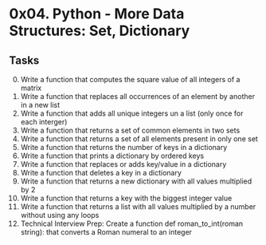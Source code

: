 # 0x04. Python - More Data Structures: Set, Dictionary
## Tasks

0. Write a function that computes the square value of all integers of a matrix
1. Write a function that replaces all occurrences of an element by another in a new list
2. Write a function that adds all unique integers un a list (only once for each interger)
3. Write a function that returns a set of common elements in two sets
4. Write a function that returns a set of all elements present in only one set
5. Write a function that returns the number of keys in a dictionary
6. Write a function that prints a dictionary by ordered keys
7. Write a function that replaces or adds key/value in a dictionary
8. Write a function that deletes a key in a dictionary
9. Write a function that returns a new dictionary with all values multiplied by 2
10. Write a function that returns a key with the biggest integer value
11. Write a function that returns a list with all values multiplied by a number without using any loops
12. Technical Interview Prep: Create a function def roman_to_int(roman string): that converts a Roman numeral to an integer
